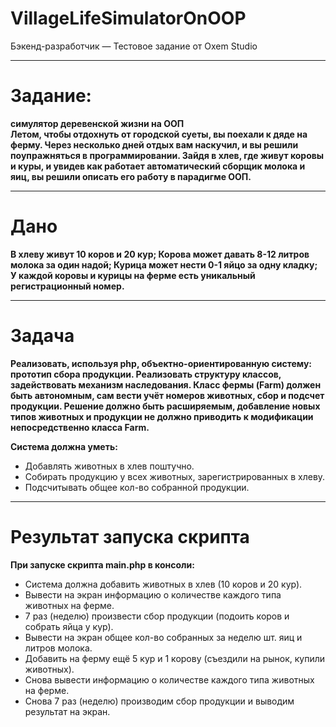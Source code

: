 # VillageLifeSimulatorOnOOP
Бэкенд-разработчик — Тестовое задание от Oxem Studio
***
# Задание:  
**симулятор деревенской жизни на ООП  
Летом, чтобы отдохнуть от городской суеты, вы поехали к дяде на ферму. Через несколько дней отдых вам наскучил, и вы решили поупражняться в программировании. Зайдя в хлев, где живут коровы и куры, и увидев как работает автоматический сборщик молока и яиц, вы решили описать его работу в парадигме ООП.**
***
# Дано
**В хлеву живут 10 коров и 20 кур;
Корова может давать 8-12 литров молока за один надой;
Курица может нести 0-1 яйцо за одну кладку;
У каждой коровы и курицы на ферме есть уникальный регистрационный номер.**
***
# Задача

**Реализовать, используя php, объектно-ориентированную систему: прототип сбора продукции. Реализовать структуру классов, задействовать механизм наследования.
Класс фермы (Farm) должен быть автономным, сам вести учёт номеров животных, сбор и подсчет продукции. Решение должно быть расширяемым, добавление новых типов животных и продукции не должно приводить к модификации непосредственно класса Farm.**
  
**Система должна уметь:**
* Добавлять животных в хлев поштучно.
* Собирать продукцию у всех животных, зарегистрированных в хлеву.
* Подсчитывать общее кол-во собранной продукции.
***
# Результат запуска скрипта
**При запуске скрипта main.php в консоли:**
* Система должна добавить животных в хлев (10 коров и 20 кур).
* Вывести на экран информацию о количестве каждого типа животных на ферме.
* 7 раз (неделю) произвести сбор продукции (подоить коров и собрать яйца у кур).
* Вывести на экран общее кол-во собранных за неделю шт. яиц и литров молока.
* Добавить на ферму ещё 5 кур и 1 корову (съездили на рынок, купили животных).
* Снова вывести информацию о количестве каждого типа животных на ферме.
* Снова 7 раз (неделю) производим сбор продукции и выводим результат на экран.
